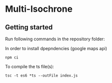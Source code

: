 # Multi-Isochrone

## Getting started

Run following commands in the repository folder:

In order to install dpepndencies (google maps api)

```
npm ci
```

To compile the ts file(s):

```
tsc -t es6 *ts --outFile index.js
```
